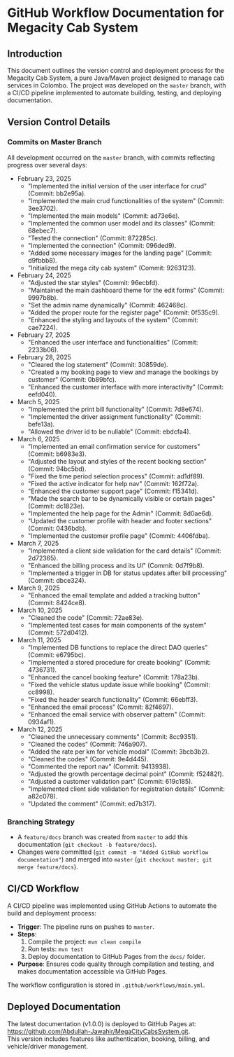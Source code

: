 # GitHub Workflow Documentation for Megacity Cab System

## Introduction
This document outlines the version control and deployment process for the Megacity Cab System, a pure Java/Maven project designed to manage cab services in Colombo. The project was developed on the `master` branch, with a CI/CD pipeline implemented to automate building, testing, and deploying documentation.

## Version Control Details
### Commits on Master Branch
All development occurred on the `master` branch, with commits reflecting progress over several days:
- February 23, 2025  
	- "Implemented the initial version of the user interface for crud" (Commit: bb2e95a).  
	- "Implemented the main crud functionalities of the system" (Commit: 3ee3702).  
	- "Implemented the main models" (Commit: ad73e6e).  
	- "Implemented the common user model and its classes" (Commit: 68ebec7).  
	- "Tested the connection" (Commit: 872285c).  
	- "Implemented the connection" (Commit: 096ded9).  
	- "Added some necessary images for the landing page" (Commit: d9fbbb8).  
	- "Initialized the mega city cab system" (Commit: 9263123).  
- February 24, 2025  
  - "Adjusted the star styles" (Commit: 96ecbfd).  
  - "Maintained the main dashboard theme for the edit forms" (Commit: 9997b8b).  
  - "Set the admin name dynamically" (Commit: 462468c).  
  - "Added the proper route for the register page" (Commit: 0f535c9).  
  - "Enhanced the styling and layouts of the system" (Commit: cae7224).  
- February 27, 2025  
  - "Enhanced the user interface and functionalities" (Commit: 2233b06).  
- February 28, 2025  
  - "Cleared the log statement" (Commit: 30859de).  
  - "Created a my booking page to view and manage the bookings by customer" (Commit: 0b89bfc).  
  - "Enhanced the customer interface with more interactivity" (Commit: eefd040).  
- March 5, 2025  
  - "Implemented the print bill functionality" (Commit: 7d8e674).  
  - "Implemented the driver assignment functionality" (Commit: befe13a).  
  - "Allowed the driver id to be nullable" (Commit: ebdcfa4).  
- March 6, 2025  
  - "Implemented an email confirmation service for customers" (Commit: b6983e3).  
  - "Adjusted the layout and styles of the recent booking section" (Commit: 94bc5bd).  
  - "Fixed the time period selection process" (Commit: ad1df89).  
  - "Fixed the active indicator for help nav" (Commit: 162f72a).  
  - "Enhanced the customer support page" (Commit: f15341d).  
  - "Made the search bar to be dynamically visible or certain pages" (Commit: dc1823e).  
  - "Implemented the help page for the Admin" (Commit: 8d0ae6d).  
  - "Updated the customer profile with header and footer sections" (Commit: 0436bdb).  
  - "Implemented the customer profile page" (Commit: 4406fdba).  
- March 7, 2025  
  - "Implemented a client side validation for the card details" (Commit: 2d72365).  
  - "Enhanced the billing process and its UI" (Commit: 0d7f9b8).  
  - "Implemented a trigger in DB for status updates after bill processing" (Commit: dbce324).  
- March 9, 2025  
  - "Enhanced the email template and added a tracking button" (Commit: 8424ce8).  
- March 10, 2025  
  - "Cleaned the code" (Commit: 72ae83e).  
  - "Implemented test cases for main components of the system" (Commit: 572d0412).  
- March 11, 2025  
  - "Implemented DB functions to replace the direct DAO queries" (Commit: e6795bc).  
  - "Implemented a stored procedure for create booking" (Commit: 4736731).  
  - "Enhanced the cancel booking feature" (Commit: 178a23b).  
  - "Fixed the vehicle status update issue while booking" (Commit: cc8998).  
  - "Fixed the header search functionality" (Commit: 66ebff3).  
  - "Enhanced the email process" (Commit: 82f4697).  
  - "Enhanced the email service with observer pattern" (Commit: 0934af1).  
- March 12, 2025  
  - "Cleaned the unnecessary comments" (Commit: 8cc9351).  
  - "Cleaned the codes" (Commit: 746a907).  
  - "Added the rate per km for vehicle modal" (Commit: 3bcb3b2).  
  - "Cleaned the codes" (Commit: 9e4d445).  
  - "Commented the report nav" (Commit: 9413938).  
  - "Adjusted the growth percentage decimal point" (Commit: f52482f).  
  - "Adjusted a customer validation part" (Commit: 619c185).  
  - "Implemented client side validation for registration details" (Commit: a82c078).  
  - "Updated the comment" (Commit: ed7b317).

### Branching Strategy
- A `feature/docs` branch was created from `master` to add this documentation (`git checkout -b feature/docs`).
- Changes were committed (`git commit -m "Added GitHub workflow documentation"`) and merged into `master` (`git checkout master; git merge feature/docs`).

## CI/CD Workflow
A CI/CD pipeline was implemented using GitHub Actions to automate the build and deployment process:
- **Trigger**: The pipeline runs on pushes to `master`.
- **Steps**:
  1. Compile the project: `mvn clean compile`
  2. Run tests: `mvn test`
  3. Deploy documentation to GitHub Pages from the `docs/` folder.
- **Purpose**: Ensures code quality through compilation and testing, and makes documentation accessible via GitHub Pages.

The workflow configuration is stored in `.github/workflows/main.yml`.

## Deployed Documentation
The latest documentation (v1.0.0) is deployed to GitHub Pages at: https://github.com/Abdullah-Jawahir/MegaCityCabsSystem.git.  
This version includes features like authentication, booking, billing, and vehicle/driver management.